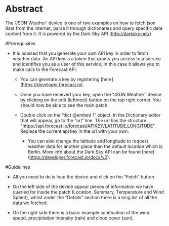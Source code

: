 # Abstract
The ‘JSON Weather’ device is one of two examples on how to fetch json data from the internet, 
parse it through dictionaries and query specific data content from it. It is powered by the Dark Sky API (http://darksky.net/)

#Prerequisites

* It is advised that you generate your own API key in order to fetch weather data. An API key is a token that grants you access to a service and identifies you as a user of this service; in this case it allows you to make calls to the Forecast API. 

  * You can generate a key by registering [here] (https://developer.forecast.io). 

  * Once you have received your key, open the “JSON Weather” device by clicking on the edit (leftmost) button on the top right corner. You should now be able to see the main patch.
  * Double click on the “dict @embed 1” object. In the Dictionary editor that will appear, go to the “url” line. The url has the structure: "https://api.forecast.io/forecast/APIKEY/LATITUDE,LONGITUDE". Replace the current api key in the url with your own. 
    * You can also change the latitude and longitude to request weather data for another place than the default location which is Berlin. More info about the Dark Sky API can be found [here] (https://developer.forecast.io/docs/v2).


#Guidelines

* All you need to do is load the device and click on the “Fetch” button.

* On the left side of the device appear pieces of information we have queried for inside the patch (Location, Summary, Temperature and Wind Speed), whilst under the “Details” section there is a long list of all the data we fetched. 

* On the right side there is a basic example sonification of the wind speed, precipitation intensity (rain) and cloud cover (sun).
